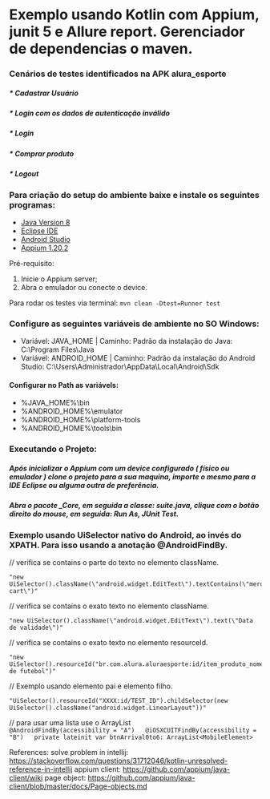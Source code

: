 # Exemplo usando Kotlin com Appium, junit 5 e Allure report. Gerenciador de dependencias o maven.

### Cenários de testes identificados na APK alura_esporte

##### * Cadastrar Usuário
##### * Login com os dados de autenticação inválido
##### * Login
##### * Comprar produto
##### * Logout

### Para criação do setup do ambiente baixe e instale os seguintes programas: 

  * [Java Version 8](https://www.java.com/pt-BR/download/ie_manual.jsp?locale=pt_BR)
  * [Eclipse IDE](https://www.eclipse.org/downloads/)
  * [Android Studio](https://developer.android.com/studio)
  * [Appium 1.20.2](https://github.com/appium/appium-desktop/releases)

Pré-requisito:
1. Inicie o Appium server;
2. Abra o emulador ou conecte o device.

Para rodar os testes via terminal:
``
mvn clean -Dtest=Runner test
``

### Configure as seguintes variáveis de ambiente no SO Windows:

  * Variável: JAVA_HOME | Caminho: Padrão da instalação do Java: C:\Program Files\Java
  * Variável: ANDROID_HOME | Caminho: Padrão da instalação do Android Studio: C:\Users\Administrador\AppData\Local\Android\Sdk

#### Configurar no Path as variávels: 
  
  * %JAVA_HOME%\bin
  * %ANDROID_HOME%\emulator
  * %ANDROID_HOME%\platform-tools
  * %ANDROID_HOME%\tools\bin

### Executando o Projeto:

##### Após inicializar o Appium com um device configurado ( físico ou emulador ) clone o projeto para a sua maquina, importe o mesmo para a IDE Eclipse ou alguma outra de preferência. 
##### Abra o pacote _Core, em seguida a classe: suite.java, clique com o botão direito do mouse, em seguida: Run As, JUnit Test.


### Exemplo usando UiSelector nativo do Android, ao invés do XPATH. Para isso usando a anotação @AndroidFindBy.

// verifica se contains o parte do texto no elemento className.
```
"new UiSelector().className(\"android.widget.EditText\").textContains(\"mero cart\")"

```
// verifica se contains o exato texto no elemento className.

```
"new UiSelector().className(\"android.widget.EditText\").text(\"Data de validade\")"

```
// verifica se contains o exato texto no elemento resourceId.

```
"new UiSelector().resourceId("br.com.alura.aluraesporte:id/item_produto_nome").textContains("Bola de futebol")"

```

// Exemplo usando elemento pai e elemento filho.

```
"UiSelector().resourceId("XXXX:id/TEST_ID").childSelector(new UiSelector().className("android.widget.LinearLayout"))"

```

// para usar uma lista use o ArrayList<MobileElement>  
``
@AndroidFindBy(accessibility = "A")  
@iOSXCUITFindBy(accessibility = "B")  
private lateinit var btnArrival0to6: ArrayList<MobileElement>  
``

References:
solve problem in intellij:
https://stackoverflow.com/questions/31712046/kotlin-unresolved-reference-in-intellij
appium client:
https://github.com/appium/java-client/wiki
page object:
https://github.com/appium/java-client/blob/master/docs/Page-objects.md